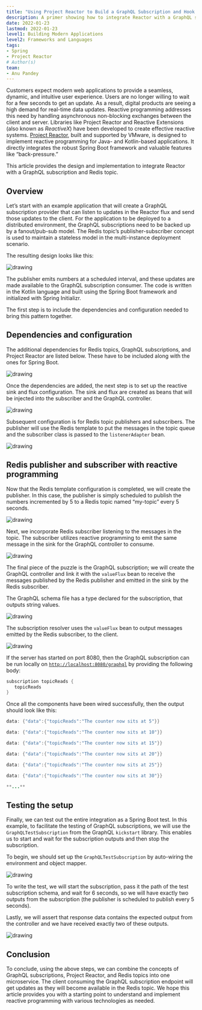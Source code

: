 ```yaml
---
title: "Using Project Reactor to Build a GraphQL Subscription and Hook it with Redis for Distributed Computing"
description: A primer showing how to integrate Reactor with a GraphQL subscription and Redis topic.  
date: 2022-01-23
lastmod: 2022-01-23
level1: Building Modern Applications
level2: Frameworks and Languages
tags:
- Spring
- Project Reactor
# Author(s)
team:
- Anu Pandey
---
```


Customers expect modern web applications to provide a seamless, dynamic, and intuitive user experience. Users are no longer willing to wait for a few seconds to get an update. As a result, digital products are seeing a high demand for real-time data updates. Reactive programming addresses this need by handling asynchronous non-blocking exchanges between the client and server. Libraries like Project Reactor and Reactive Extensions (also known as _ReactiveX_) have been developed to create effective reactive systems. [Project Reactor](https://projectreactor.io/), built and supported by VMware, is designed to implement reactive programming for Java- and Kotlin-based applications. It directly integrates the robust Spring Boot framework and valuable features like “back-pressure.”

This article provides the design and implementation to integrate Reactor with a GraphQL subscription and Redis topic.

## Overview

Let’s start with an example application that will create a GraphQL subscription provider that can listen to updates in the Reactor flux and send those updates to the client. For the application to be deployed to a distributed environment, the GraphQL subscriptions need to be backed up by a fanout/pub-sub model. The Redis topic’s publisher-subscriber concept is used to maintain a stateless model in the multi-instance deployment scenario. 

The resulting design looks like this:

![drawing](images/image-01.png)

The publisher emits numbers at a scheduled interval, and these updates are made available to the GraphQL subscription consumer. The code is written in the Kotlin language and built using the Spring Boot framework and initialized with Spring Initializr. 

The first step is to include the dependencies and configuration needed to bring this pattern together. 

## Dependencies and configuration

The additional dependencies for Redis topics, GraphQL subscriptions, and Project Reactor are listed below. These have to be included along with the ones for Spring Boot. 

![drawing](images/image-02.png)

Once the dependencies are added, the next step is to set up the reactive sink and flux configuration. The sink and flux are created as beans that will be injected into the subscriber and the GraphQL controller.

![drawing](images/image-03.png)

Subsequent configuration is for Redis topic publishers and subscribers. The publisher will use the Redis template to put the messages in the topic queue and the subscriber class is passed to the `listenerAdapter` bean.

![drawing](images/image-04.png)

## Redis publisher and subscriber with reactive programming

Now that the Redis template configuration is completed, we will create the publisher. In this case, the publisher is simply scheduled to publish the numbers incremented by 5 to a Redis topic named “my-topic” every 5 seconds.

![drawing](images/image-05.png)

Next, we incorporate Redis subscriber listening to the messages in the topic. The subscriber utilizes reactive programming to emit the same message in the sink for the GraphQL controller to consume. 

![drawing](images/image-06.png)

The final piece of the puzzle is the GraphQL subscription; we will create the GraphQL controller and link it with the `valueFlux` bean to receive the messages published by the Redis publisher and emitted in the sink by the Redis subscriber.

The GraphQL schema file has a type declared for the subscription, that outputs string values.

![drawing](images/image-07.png)

The subscription resolver uses the `valueFlux` bean to output messages emitted by the Redis subscriber, to the client.

![drawing](images/image-08.png)

If the server has started on port 8080, then the GraphQL subscription can be run locally on [`http://localhost:8080/graphql`](http://localhost:8080/graphql) by providing the following body:

```java
subscription topicReads {
   topicReads
}
```

Once all the components have been wired successfully, then the output should look like this:

```java
data: {"data":{"topicReads":"The counter now sits at 5"}}

data: {"data":{"topicReads":"The counter now sits at 10"}}

data: {"data":{"topicReads":"The counter now sits at 15"}}

data: {"data":{"topicReads":"The counter now sits at 20"}}

data: {"data":{"topicReads":"The counter now sits at 25"}}

data: {"data":{"topicReads":"The counter now sits at 30"}}

**...**
```

## Testing the setup

Finally, we can test out the entire integration as a Spring Boot test. In this example, to facilitate the testing of GraphQL subscriptions, we will use the `GraphQLTestSubscription` from the GraphQL `kickstart` library. This enables us to start and wait for the subscription outputs and then stop the subscription. 

To begin, we should set up the `GraphQLTestSubscription` by auto-wiring the environment and object mapper.

![drawing](images/image-09.png)

To write the test, we will start the subscription, pass it the path of the test subscription schema, and wait for 6 seconds, so we will have exactly two outputs from the subscription (the publisher is scheduled to publish every 5 seconds).

Lastly, we will assert that response data contains the expected output from the controller and we have received exactly two of these outputs.

![drawing](images/image-10.png)

## Conclusion

To conclude, using the above steps, we can combine the concepts of GraphQL subscriptions, Project Reactor, and Redis topics into one microservice. The client consuming the GraphQL subscription endpoint will get updates as they will become available in the Redis topic. We hope this article provides you with a starting point to understand and implement reactive programming with various technologies as needed.

